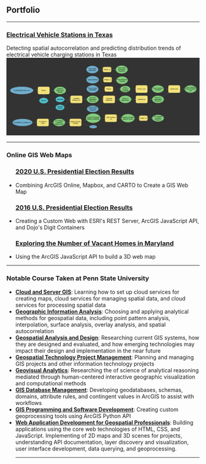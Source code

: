## Portfolio
---
### [Electrical Vehicle Stations in Texas](Texas_EV_Stations/index.md)
Detecting spatial autocorrelation and predicting distribution trends of electrical vehicle charging stations in Texas
<img src="Texas_EV_Stations/Images/Texas_Counties_EV_Tool.PNG"/>

---

### Online GIS Web Maps
<ul>
 <h3><a href="https://dcdrones123.carto.com/builder/734c9c1c-2560-42f0-b42a-049a64320b2b/embed" target="_blank" rel="noopener noreferrer">2020 U.S. Presidential Election Results</a></h3>
 <li>Combining ArcGIS Online, Mapbox, and CARTO to Create a GIS Web Map</li>
 
 <h3><a href="https://haxel491.github.io/US_Elections/Presidential/2016/Web_Map/index.html" target="_blank" rel="noopener noreferrer">2016 U.S. Presidential Election Results</a></h3>
 <li>Creating a Custom Web with ESRI's REST Server, ArcGIS JavaScript API, and Dojo's Digit Containers</li>
 
 <h3><a href="https://haxel491.github.io/Vacant_Houses_Project/index.html" target="_blank" rel="noopener noreferrer">Exploring the Number of Vacant Homes in Maryland</a></h3>
 <li>Using the ArcGIS JavaScript API to build a 3D web map</li>
 </ul>
 
---

### Notable Course Taken at Penn State University
<ul>
  <li><a href="https://www.e-education.psu.edu/geog865/node/25" target="_blank" rel="noopener noreferrer"><b>Cloud and Server GIS</b></a>: Learning how to set up cloud services for creating maps, cloud services for managing spatial data, and cloud services for processing spatial data</li>
 
 <li><a href="https://www.e-education.psu.edu/geog586/node/508" target="_blank" rel="noopener noreferrer"><b>Geographic Information Analysis</b></a>: Choosing and applying analytical methods for geospatial data, including point pattern analysis, interpolation, surface analysis, overlay analysis, and spatial autocorrelation</li>
 
 <li><a href="https://www.e-education.psu.edu/geog583/node/25" target="_blank" rel="noopener noreferrer"><b>Geospatial Analysis and Design</b></a>: Researching current GIS systems, how they are designed and evaluated, and how emerging technologies may impact their design and implementation in the near future</li>
 
 <li><a href="https://www.e-education.psu.edu/geog871/home.html" target="_blank" rel="noopener noreferrer"><b>Geospatial Technology Project Management</b></a>: Planning and managing GIS projects and other information technology projects</li>
 
 <li><a href="https://www.e-education.psu.edu/geog580/node/508" target="_blank" rel="noopener noreferrer"><b>Geovisual Analytics</b></a>: Researching the of science of analytical reasoning mediated through human-centered interactive geographic visualization and computational methods</li>
 
 <li><a href="https://www.e-education.psu.edu/geog484/node/1776" target="_blank" rel="noopener noreferrer"><b>GIS Database Management</b></a>: Developing geodatabases, schemas, domains, attribute rules, and contingent values in ArcGIS to assist with workflows</li>
 
 <li><a href="https://www.e-education.psu.edu/geog485/node/91" target="_blank" rel="noopener noreferrer"><b>GIS Programming and Software Development</b></a>: Creating custom geoprocessing tools using ArcGIS Python API</li>
 
 <li><a href="https://www.e-education.psu.edu/geog863/node/1776" target="_blank" rel="noopener noreferrer"><b>Web Application Development for Geospatial Professionals</b></a>: Building applications using the core web technologies of HTML, CSS, and JavaScript. Implementing of 2D maps and 3D scenes for projects, understanding API documentation, layer discovery and visualization, user interface development, data querying, and geoprocessing.</li>

  

  







---

